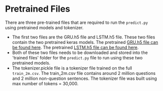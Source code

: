 
# Pretrained Files
There are three pre-trained files that are required to run the `predict.py` using pretrained models and tokenizer.

* The first two files are the GRU.h5 file and LSTM.h5 file. These two files contain the two pretrained keras models. The pretrained [GRU.h5 file can be found here](https://storage.googleapis.com/question_nonquestion_classifier/cloud%20files/GRU.h5). The pretrained [LSTM.h5 file can be found here](https://storage.googleapis.com/question_nonquestion_classifier/cloud%20files/LSTM.h5).
* Both of these two files needs to be downloaded and stored into the 'trained files' folder for the `predict.py` file to run using these two pretrained models.
* The tokenizer.pickle file is a tokenizer file trained on the full `train_2m.csv`. The train_2m.csv file contains around 2 million questions and 2 million non-question sentences. The tokenizer file was built using max number of tokens = 30,000.
